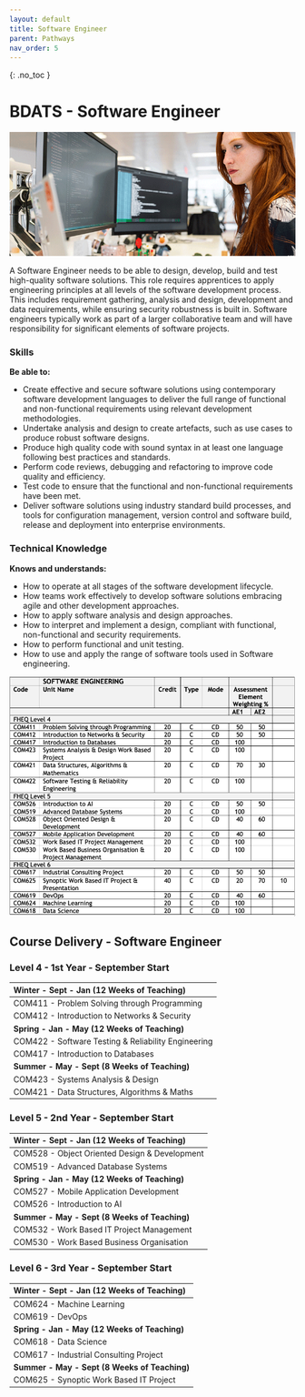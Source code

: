 ```yaml
---
layout: default
title: Software Engineer
parent: Pathways
nav_order: 5
---
```


{: .no_toc }

#  BDATS - Software Engineer

![Software Engineer](../images/trello_course_structure_images_2020_0010_se.png)

A Software Engineer needs to be able to design, develop, build and test high-quality software solutions. This role requires apprentices to apply engineering principles at all levels of the software development process. This includes requirement gathering, analysis and design, development and data requirements, while ensuring security robustness is built in. Software engineers typically work as part of a larger collaborative team and will have responsibility for significant elements of software projects.

### Skills 

**Be able to:**

* Create effective and secure software solutions using contemporary software development languages to deliver the full range of functional and non-functional requirements using relevant development methodologies.
* Undertake analysis and design to create artefacts, such as use cases to produce robust software designs.
* Produce high quality code with sound syntax in at least one language following best practices and standards.
* Perform code reviews, debugging and refactoring to improve code quality and efficiency.
* Test code to ensure that the functional and non-functional requirements have been met.
* Deliver software solutions using industry standard build processes, and tools for configuration management, version control and software build, release and deployment into enterprise environments.

### Technical Knowledge

**Knows and understands:**

* How to operate at all stages of the software development lifecycle.
* How teams work effectively to develop software solutions embracing agile and other development approaches.
* How to apply software analysis and design approaches.
* How to interpret and implement a design, compliant with functional, non-functional and security requirements.
* How to perform functional and unit testing.
* How to use and apply the range of software tools used in Software engineering.

![](../info/DATS_SOFT_ENG.png)

## Course Delivery - Software Engineer

### Level 4 - 1st Year - September Start 

| **Winter - Sept - Jan (12 Weeks of Teaching)** |
|:--------------------------------------------|
| COM411 - Problem Solving through Programming |
| COM412 - Introduction to Networks & Security | 
| **Spring - Jan - May (12 Weeks of Teaching)**|
| COM422 - Software Testing & Reliability Engineering |
| COM417 - Introduction to Databases                  | 
|**Summer - May - Sept (8 Weeks of Teaching)**|
|COM423 - Systems Analysis & Design|
|COM421 - Data Structures, Algorithms & Maths|

### Level 5 - 2nd Year - September Start

|**Winter - Sept - Jan (12 Weeks of Teaching)**|
|:--------------------------------------------|
|COM528 - Object Oriented Design & Development|
|COM519 - Advanced Database Systems
|**Spring - Jan - May (12 Weeks of Teaching)**|
|COM527 - Mobile Application Development| 
|COM526 - Introduction to AI|
|**Summer - May - Sept (8 Weeks of Teaching)**|
|COM532 - Work Based IT Project Management|
|COM530 - Work Based Business Organisation |

### Level 6 - 3rd Year - September Start

|**Winter - Sept - Jan (12 Weeks of Teaching)**|
|:---------|
|COM624 - Machine Learning|
|COM619 - DevOps|
|**Spring - Jan - May (12 Weeks of Teaching)**|
|COM618 - Data Science|
|COM617 - Industrial Consulting Project|
|**Summer - May - Sept (8 Weeks of Teaching)**|
|COM625 - Synoptic Work Based IT Project|